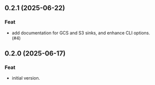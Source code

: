 ## 0.2.1 (2025-06-22)

### Feat

-  add documentation for GCS and S3 sinks, and enhance CLI options. (#4)

## 0.2.0 (2025-06-17)

### Feat

-  initial version.
